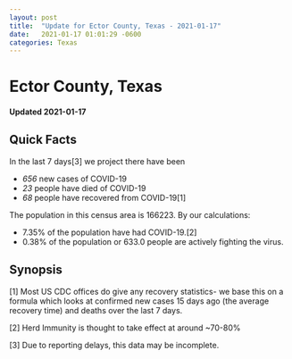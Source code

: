 ```yaml
---
layout: post
title:  "Update for Ector County, Texas - 2021-01-17"
date:   2021-01-17 01:01:29 -0600
categories: Texas
---
```


# Ector County, Texas
#### Updated 2021-01-17

## Quick Facts

In the last 7 days[3] we project there have been
- *656* new cases of COVID-19
- *23* people have died of COVID-19
- *68* people have recovered from COVID-19[1]

The population in this census area is 166223. By our calculations:
- 7.35% of the population have had COVID-19.[2]
- 0.38% of the population or 633.0 people are actively fighting the virus.

## Synopsis




[1] Most US CDC offices do give any recovery statistics- we base this on a formula which looks at confirmed new cases
15 days ago (the average recovery time) and deaths over the last 7 days.

[2] Herd Immunity is thought to take effect at around ~70-80%

[3] Due to reporting delays, this data may be incomplete.
 
    
